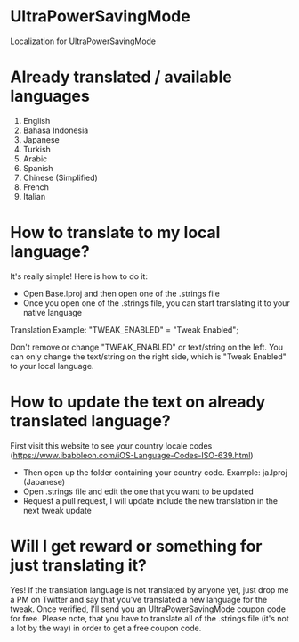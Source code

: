 # UltraPowerSavingMode
Localization for UltraPowerSavingMode

# Already translated / available languages
1. English
2. Bahasa Indonesia
3. Japanese
4. Turkish
5. Arabic
6. Spanish
7. Chinese (Simplified)
8. French
9. Italian

# How to translate to my local language?
It's really simple! Here is how to do it:
- Open Base.lproj and then open one of the .strings file
- Once you open one of the .strings file, you can start translating it to your native language

Translation Example: 
"TWEAK_ENABLED" = "Tweak Enabled";

Don't remove or change "TWEAK_ENABLED" or text/string on the left. You can only change the text/string on the right side, which is "Tweak Enabled" to your local language.

# How to update the text on already translated language?
First visit this website to see your country locale codes (https://www.ibabbleon.com/iOS-Language-Codes-ISO-639.html)
- Then open up the folder containing your country code. Example: ja.lproj (Japanese)
- Open .strings file and edit the one that you want to be updated
- Request a pull request, I will update include the new translation in the next tweak update

# Will I get reward or something for just translating it?
Yes! If the translation language is not translated by anyone yet, just drop me a PM on Twitter and say that you've translated a new language for the tweak. Once verified, I'll send you an UltraPowerSavingMode coupon code for free. Please note, that you have to translate all of the .strings file (it's not a lot by the way) in order to get a free coupon code.
